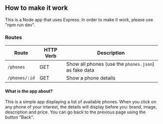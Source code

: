 ## How to make it work
This is a Node app that uses Express. In order to make it work, please use "npm run dev".

### Routes

| Route                 | HTTP Verb | Description    |
| --------------------- | --------- | -------------- |
| `/phones`             | GET       | Show all phones (use the `phones.json`) as fake data |
| `/phones/:id`         | GET       | Show a phone details|


#### What is the app about?
This is a simple app displaying a list of available phones. When you click on any phone of your interest, the details will display before you: brand, image, description and price.
You can go back to the previous page using the button "Back".
 
